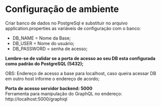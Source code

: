 # Configuração de ambiente

Criar banco de dados no PostgreSql e substituir no arquivo application.properties as variáveis de configuração com o banco:

* DB_NAME = Nome da Base;
* DB_USER = Nome do usuário;
* DB_PASSWORD = senha de acesso;

**Lembre-se de validar se a porta de acesso ao seu DB esta configurada como padrão do PostgreSQL (5432);**

OBS: Endereço de acesso a base para localhost, caso queira acessar DB em outro host informe o endereço de acordo;

**Porta de acesso servidor backend: 5000**<br>
Ferramenta para manipulação do GraphQL no endereço: http://localhost:5000/graphiql
